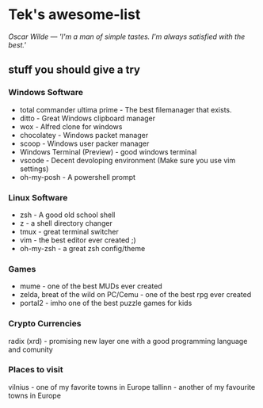 # Tek's awesome-list 

_Oscar Wilde — 'I'm a man of simple tastes. I'm always satisfied with the best.'_

## stuff you should give a try


### Windows Software

 - total commander ultima prime - The best filemanager that exists.
 - ditto - Great Windows clipboard manager
 - wox - Alfred clone for windows 
 - chocolatey - Windows packet manager
 - scoop - Windows user packer manager
 - Windows Terminal (Preview) - good windows terminal
 - vscode - Decent devoloping environment (Make sure you use vim settings)
 - oh-my-posh - A powershell prompt

### Linux Software

 - zsh - A good old school shell
 - z - a shell directory changer
 - tmux - great terminal switcher
 - vim - the best editor ever created ;)
 - oh-my-zsh - a great zsh config/theme

### Games

 -  mume - one of the best MUDs ever created
 -  zelda, breat of the wild on PC/Cemu  - one of the best rpg ever created 
 -  portal2 - imho one of the best puzzle games for kids 

### Crypto Currencies

radix (xrd) - promising new layer one with a good programming language and comunity

### Places to visit

vilnius - one of my favorite towns in Europe
tallinn - another of my favourite towns in Europe
